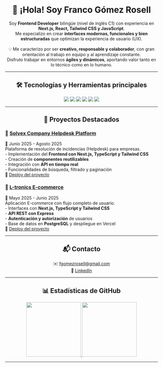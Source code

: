 <h1 align="center">👋 ¡Hola! Soy Franco Gómez Rosell</h1>

<p align="center">
Soy <b>Frontend Developer</b> bilingüe (nivel de inglés C1) con experiencia en <b>Next.js, React, Tailwind CSS y JavaScript</b>.<br/>
Me especializo en crear <b>interfaces modernas, funcionales y bien estructuradas</b> que optimizan la experiencia de usuario (UX).<br/><br/>
💡 Me caracterizo por ser <b>creativo, responsable y colaborador</b>, con gran orientación al trabajo en equipo y al aprendizaje constante.<br/>
Disfruto trabajar en entornos <b>ágiles y dinámicos</b>, aportando valor tanto en lo técnico como en lo humano.
</p>

<hr/>

<h2 align="center" style="border-bottom: none;">🛠️ Tecnologías y Herramientas principales</h2>

<div align="center">

<a href="https://nextjs.org/" target="_blank" style="text-decoration:none;">
<img src="https://img.shields.io/badge/Next.js-000000?style=for-the-badge&logo=nextdotjs&logoColor=white" />
</a>
<a href="https://react.dev/" target="_blank" style="text-decoration:none;">
<img src="https://img.shields.io/badge/React-20232A?style=for-the-badge&logo=react&logoColor=61DAFB" />
</a>
<a href="https://tailwindcss.com/" target="_blank" style="text-decoration:none;">
<img src="https://img.shields.io/badge/Tailwind_CSS-38B2AC?style=for-the-badge&logo=tailwind-css&logoColor=white" />
</a>
<a href="https://www.typescriptlang.org/" target="_blank" style="text-decoration:none;">
<img src="https://img.shields.io/badge/TypeScript-007ACC?style=for-the-badge&logo=typescript&logoColor=white" />
</a>
<a href="https://developer.mozilla.org/en-US/docs/Web/JavaScript" target="_blank" style="text-decoration:none;">
<img src="https://img.shields.io/badge/JavaScript-F7DF1E?style=for-the-badge&logo=javascript&logoColor=black" />
</a>
<a href="https://vercel.com/" target="_blank" style="text-decoration:none;">
<img src="https://img.shields.io/badge/Vercel-000000?style=for-the-badge&logo=vercel&logoColor=white" />
</a>

</div>

<hr/>

<h2 align="center">📌 Proyectos Destacados</h2>

<h3>🔹 <a href="https://github.com/solvex-company/solvex-front" target="_blank">Solvex Company Helpdesk Platform</a></h3>
<p>📅 Junio 2025 - Agosto 2025<br/>
Plataforma de resolución de incidencias (Helpdesk) para empresas.<br/>
- Implementación del <b>Frontend con Next.js, TypeScript y Tailwind CSS</b><br/>
- Creación de <b>componentes reutilizables</b><br/>
- Integración con <b>API en tiempo real</b><br/>
- Funcionalidades de búsqueda, filtrado y paginación<br/>
🔗 <a href="https://solvex-front.vercel.app/" target="_blank">Deploy del proyecto</a>
</p>


<h3>🔹 <a href="https://github.com/Franki09/PM4FE-Franki09" target="_blank">L-tronics E-commerce</a></h3>
<p>📅 Mayo 2025 - Junio 2025<br/>
Aplicación E-commerce con flujo completo de usuario.<br/>
- Interfaces con <b>Next.js, TypeScript y Tailwind CSS</b><br/>
- <b>API REST con Express</b><br/>
- <b>Autenticación y autorización</b> de usuarios<br/>
- Base de datos en <b>PostgreSQL</b> y despliegue en Vercel<br/>
🔗 <a href="https://proyecto-m4-eight.vercel.app/" target="_blank">Deploy del proyecto</a>
</p>

<hr/>

<h2 align="center" style="border-bottom: none;">📬 Contacto</h2>
<p align="center">
✉️ <a href="mailto:fgomezrosell@gmail.com" target="_blank">fgomezrosell@gmail.com</a><br/>
💼 <a href="https://www.linkedin.com/in/franco-gómez-rosell" target="_blank">LinkedIn</a>
</p>

<hr/>

<h2 align="center" style="border-bottom: none;">📊 Estadísticas de GitHub</h2>

<div align="center">

<a href="https://github.com/Franki09" target="_blank">
<img src="https://github-readme-stats.vercel.app/api?username=Franki09&show_icons=true&theme=radical" height="180"/>
</a>
<a href="https://github.com/Franki09" target="_blank">
<img src="https://github-readme-stats.vercel.app/api/top-langs/?username=Franki09&layout=compact&theme=radical" height="180"/>
</a>

</div>

<hr/>


